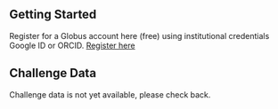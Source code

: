 ## Getting Started

Register for a Globus account here (free) using institutional credentials Google ID or ORCID. [Register here](https://globus.org/signup) 

## Challenge Data

Challenge data is not yet available, please check back.
